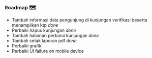 ### Roadmap 🗺️
- Tambah informasi data pengunjung di kunjungan verifikasi beserta menampilkan ktp *done*
- Perbaiki hapus kunjungan *done*
- Tambah halaman perbarui kunjungan *done*
- Tambah cetak laporan pdf *done*
- Perbaiki grafik
- Perbaiki UI failure on mobile device